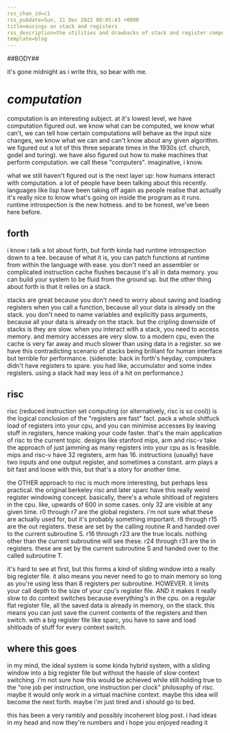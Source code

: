 ```yaml
---
rss_chan_id=c1
rss_pubdate=Sun, 11 Dec 2022 00:05:43 +0000
title=musings on stack and registers
rss_description=the utilities and drawbacks of stack and register computation
template=blog
---
```


##BODY##

it's gone midnight as i write this, so bear with me.

# *computation*

computation is an interesting subject. at it's lowest level, we have computation figured out. we know what can be computed, we know what can't, we can tell how certain computations will behave as the input size changes, we know what we can and can't know about any given algorithm. we figured out a lot of this three separate times in the 1930s (cf. church, godel and turing). we have also figured out how to make machines that perform computation. we call these "computers". imaginative, i know.

what we still haven't figured out is the next layer up: how humans interact with computation. a lot of people have been talking about this recently. languages like lisp have been taking off again as people realise that actually it's really nice to know what's going on inside the program as it runs. runtime introspection is the new hotness. and to be honest, we've been here before.

## forth

i know i talk a lot about forth, but forth kinda had runtime introspection down to a tee. because of what it is, you can patch functions at runtime from within the language with ease. you don't need an assembler or complicated instruction cache flushes because it's all in data memory. you can build your system to be fluid from the ground up. but the other thing about forth is that it relies on a stack.

stacks are great because you don't need to worry about saving and loading registers when you call a function, because all your data is already on the stack. you don't need to name variables and explicitly pass arguments, because all your data is already on the stack. but the cripling downside of stacks is they are slow. when you interact with a stack, you need to access memory. and memory accesses are very slow. to a modern cpu, even the cache is very far away and much slower than using data in a register. so we have this contradicting scenario of stacks being brilliant for human interface but terrible for performance. (sidenote: back in forth's heyday, computers didn't have registers to spare. you had like, accumulator and some index registers. using a stack had way less of a hit on performance.)

## risc

risc (reduced instruction set computing (or alternatively, risc is so cool)) is the logical conclusion of the "registers are fast" fact. pack a whole shitfuck load of registers into your cpu, and you can minimise accesses by leaving stuff in registers, hence making your code faster. that's the main application of risc to the current topic. designs like stanford mips, arm and risc-v take the approach of just jamming as many registers into your cpu as is feasible. mips and risc-v have 32 registers, arm has 16. instructions (usually) have two inputs and one output register, and sometimes a constant. arm plays a bit fast and loose with this, but that's a story for another time.

the OTHER approach to risc is much more interesting, but perhaps less practical. the original berkeley risc and later sparc have this really weird register windowing concept. basically, there's a whole shitload of registers in the cpu. like, upwards of 600 in some cases. only 32 are visible at any given time. r0 through r7 are the global registers. i'm not sure what these are actually used for, but it's probably something important. r8 through r15 are the out registers. these are set by the calling routine R and handed over to the current subroutine S. r16 through r23 are the true locals. nothing other than the current subroutine will see these. r24 through r31 are the in registers. these are set by the current subroutine S and handed over to the called subroutine T.

it's hard to see at first, but this forms a kind of sliding window into a really big register file. it also means you never need to go to main memory so long as you're using less than 8 registers per subroutine. HOWEVER. it limits your call depth to the size of your cpu's register file. AND it makes it really slow to do context switches because everything's in the cpu. on a regular flat register file, all the saved data is already in memory, on the stack. this means you can just save the current contents of the registers and then switch. with a big register file like sparc, you have to save and load shitloads of stuff for every context switch.

## where this goes

in my mind, the ideal system is some kinda hybrid system, with a sliding window into a big register file but without the hassle of slow context switching. i'm not sure how this would be achieved while still holding true to the "one job per instruction, one instruction per clock" philosophy of risc. maybe it would only work in a virtual machine context. maybe this idea will become the next forth. maybe i'm just tired and i should go to bed.

this has been a very rambly and possibly incoherent blog post. i had ideas in my head and now they're numbers and i hope you enjoyed reading it
